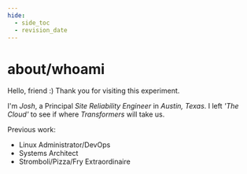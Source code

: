 ```yaml
---
hide:
  - side_toc
  - revision_date
---
```

# about/whoami

Hello, friend :) Thank you for visiting this experiment.

I'm *Josh*, a Principal *Site Reliability Engineer* in *Austin, Texas*.
I left *'The Cloud'* to see if where *Transformers* will take us.

Previous work:

* Linux Administrator/DevOps
* Systems Architect
* Stromboli/Pizza/Fry Extraordinaire
